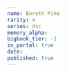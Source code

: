 ```yaml
---
name: Boreth Pike
rarity: 4
series: dsc
memory_alpha:
bigbook_tier: -1
in_portal: true
date:
published: true
---
```




